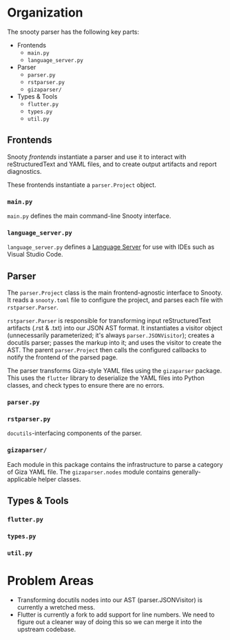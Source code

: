 # Organization

The snooty parser has the following key parts:

* Frontends
  * `main.py`
  * `language_server.py`
* Parser
  * `parser.py`
  * `rstparser.py`
  * `gizaparser/`
* Types & Tools
  * `flutter.py`
  * `types.py`
  * `util.py`

## Frontends

Snooty *frontends* instantiate a parser and use it to interact with
reStructuredText and YAML files, and to create output artifacts and
report diagnostics.

These frontends instantiate a `parser.Project` object.

### `main.py`

`main.py` defines the main command-line Snooty interface.

### `language_server.py`

`language_server.py` defines a
[Language Server](https://microsoft.github.io/language-server-protocol/specification)
for use with IDEs such as Visual Studio Code.

## Parser

The `parser.Project` class is the main frontend-agnostic interface to
Snooty. It reads a `snooty.toml` file to configure the project, and
parses each file with `rstparser.Parser`.

`rstparser.Parser` is responsible for transforming input reStructuredText artifacts
(.rst & .txt) into our JSON AST format. It instantiates a visitor object
(unnecessarily parameterized; it's always `parser.JSONVisitor`); creates
a docutils parser; passes the markup into it; and uses the visitor to
create the AST. The parent `parser.Project` then calls the configured
callbacks to notify the frontend of the parsed page.

The parser transforms Giza-style YAML files using the `gizaparser`
package. This uses the `flutter` library to deserialize the YAML files
into Python classes, and check types to ensure there are no errors.

### `parser.py`



### `rstparser.py`

`docutils`-interfacing components of the parser.

### `gizaparser/`

Each module in this package contains the infrastructure to parse a category
of Giza YAML file. The `gizaparser.nodes` module contains generally-applicable
helper classes.

## Types & Tools
### `flutter.py`
### `types.py`
### `util.py`


# Problem Areas

* Transforming docutils nodes into our AST (parser.JSONVisitor) is
  currently a wretched mess.
* Flutter is currently a fork to add support for line numbers. We need to
  figure out a cleaner way of doing this so we can merge it into the
  upstream codebase.

[//]: # (webhook testing words)

